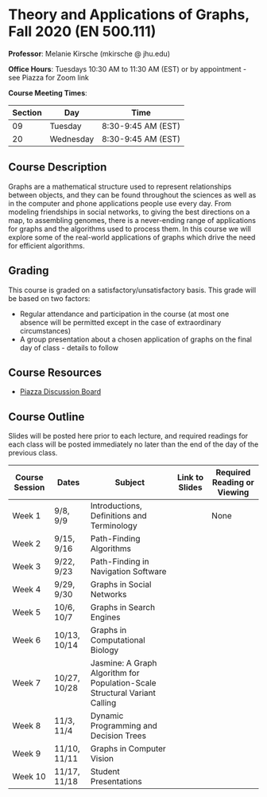 # Theory and Applications of Graphs, Fall 2020 (EN 500.111)

**Professor**: Melanie Kirsche (mkirsche @ jhu.edu)

**Office Hours**: Tuesdays 10:30 AM to 11:30 AM (EST) or by appointment - see Piazza for Zoom link


**Course Meeting Times**:

| Section | Day | Time |
|---|---|---|
| 09 | Tuesday | 8:30-9:45 AM (EST) |
| 20 | Wednesday | 8:30-9:45 AM (EST) |


## Course Description

Graphs are a mathematical structure used to represent relationships between objects, and they can be found throughout the sciences as well as in the computer and phone applications people use every day.  From modeling friendships in social networks, to giving the best directions on a map, to assembling genomes, there is a never-ending range of applications for graphs and the algorithms used to process them.  In this course we will explore some of the real-world applications of graphs which drive the need for efficient algorithms.

## Grading

This course is graded on a satisfactory/unsatisfactory basis.  This grade will be based on two factors:
 * Regular attendance and participation in the course (at most one absence will be permitted except in the case of extraordinary circumstances)
 * A group presentation about a chosen application of graphs on the final day of class - details to follow 
 

## Course Resources
* [Piazza Discussion Board](piazza.com/jhu/fall2020/en500111)


## Course Outline

Slides will be posted here prior to each lecture, and required readings for each class will be posted immediately no later than the end of the day of the previous class. 

| Course Session | Dates | Subject | Link to Slides | Required Reading or Viewing |
|---|---|---|---|---|
| Week 1 | 9/8, 9/9 | Introductions, Definitions and Terminology | | None |
| Week 2 | 9/15, 9/16 | Path-Finding Algorithms | | |
| Week 3 | 9/22, 9/23 | Path-Finding in Navigation Software  | | |
| Week 4 | 9/29, 9/30 | Graphs in Social Networks | | |
| Week 5 | 10/6, 10/7 | Graphs in Search Engines | | |
| Week 6 | 10/13, 10/14 | Graphs in Computational Biology | | |
| Week 7 | 10/27, 10/28 | Jasmine: A Graph Algorithm for Population-Scale Structural Variant Calling | | |
| Week 8 | 11/3, 11/4 | Dynamic Programming and Decision Trees | | |
| Week 9 | 11/10, 11/11 | Graphs in Computer Vision | | |
| Week 10 | 11/17, 11/18 | Student Presentations | | |
